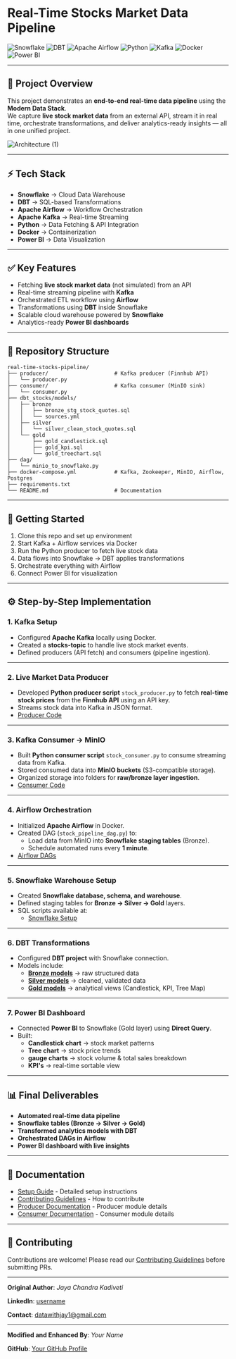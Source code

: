 # Real-Time Stocks Market Data Pipeline

![Snowflake](https://img.shields.io/badge/Snowflake-29B5E8?logo=snowflake&logoColor=white)
![DBT](https://img.shields.io/badge/dbt-FF694B?logo=dbt&logoColor=white)
![Apache Airflow](https://img.shields.io/badge/Apache%20Airflow-017CEE?logo=apacheairflow&logoColor=white)
![Python](https://img.shields.io/badge/Python-3776AB?logo=python&logoColor=white)
![Kafka](https://img.shields.io/badge/Apache%20Kafka-231F20?logo=apachekafka&logoColor=white)
![Docker](https://img.shields.io/badge/Docker-2496ED?logo=docker&logoColor=white)
![Power BI](https://img.shields.io/badge/Power%20BI-F2C811?logo=powerbi&logoColor=black)

---

## 📌 Project Overview
This project demonstrates an **end-to-end real-time data pipeline** using the **Modern Data Stack**.  
We capture **live stock market data** from an external API, stream it in real time, orchestrate transformations, and deliver analytics-ready insights — all in one unified project.

![Architecture (1)](https://github.com/user-attachments/assets/6b49eb4d-4bf7-473d-9281-50c20b241760)


---

## ⚡ Tech Stack
- **Snowflake** → Cloud Data Warehouse  
- **DBT** → SQL-based Transformations  
- **Apache Airflow** → Workflow Orchestration  
- **Apache Kafka** → Real-time Streaming  
- **Python** → Data Fetching & API Integration  
- **Docker** → Containerization  
- **Power BI** → Data Visualization  

---

## ✅ Key Features
- Fetching **live stock market data** (not simulated) from an API  
- Real-time streaming pipeline with **Kafka**  
- Orchestrated ETL workflow using **Airflow**  
- Transformations using **DBT** inside Snowflake  
- Scalable cloud warehouse powered by **Snowflake**  
- Analytics-ready **Power BI dashboards**  

---

## 📂 Repository Structure

```text
real-time-stocks-pipeline/
├── producer/                     # Kafka producer (Finnhub API)
│   └── producer.py
├── consumer/                     # Kafka consumer (MinIO sink)
│   └── consumer.py
├── dbt_stocks/models/
│   ├── bronze
│   │   ├── bronze_stg_stock_quotes.sql
│   │   └── sources.yml
│   ├── silver
│   │   └── silver_clean_stock_quotes.sql
│   └── gold
│       ├── gold_candlestick.sql
│       ├── gold_kpi.sql
│       └── gold_treechart.sql
├── dag/
│   └── minio_to_snowflake.py
├── docker-compose.yml            # Kafka, Zookeeper, MinIO, Airflow, Postgres
├── requirements.txt
└── README.md                     # Documentation
```
---

## 🚀 Getting Started
1. Clone this repo and set up environment  
2. Start Kafka + Airflow services via Docker  
3. Run the Python producer to fetch live stock data  
4. Data flows into Snowflake → DBT applies transformations  
5. Orchestrate everything with Airflow  
6. Connect Power BI for visualization  

---

## ⚙️ Step-by-Step Implementation

### **1. Kafka Setup**
- Configured **Apache Kafka** locally using Docker.
- Created a **stocks-topic** to handle live stock market events.
- Defined producers (API fetch) and consumers (pipeline ingestion).

---

### **2. Live Market Data Producer**
- Developed **Python producer script** `stock_producer.py` to fetch **real-time stock prices** from the **Finnhub API** using an API key.
- Streams stock data into Kafka in JSON format.
- [Producer Code](producer/producer.py)

---

### **3. Kafka Consumer → MinIO**
- Built **Python consumer script** `stock_consumer.py` to consume streaming data from Kafka.
- Stored consumed data into **MinIO buckets** (S3-compatible storage).
- Organized storage into folders for **raw/bronze layer ingestion**.
- [Consumer Code](consumer/consumer.py)

---

### **4. Airflow Orchestration**
- Initialized **Apache Airflow** in Docker.
- Created DAG (`stock_pipeline_dag.py`) to:
  - Load data from MinIO into **Snowflake staging tables** (Bronze).
  - Schedule automated runs every **1 minute**.
- [Airflow DAGs](dag/minio_to_snowflake.py)

---

### **5. Snowflake Warehouse Setup**
- Created **Snowflake database, schema, and warehouse**.
- Defined staging tables for **Bronze → Silver → Gold** layers.
- SQL scripts available at:
  - [Snowflake Setup](snowflake/sql_init.sql)

---

### **6. DBT Transformations**
- Configured **DBT project** with Snowflake connection.
- Models include:
  - [**Bronze models**](dbt_stocks/models/bronze/bronze_stg_stock_quotes.sql) → raw structured data  
  - [**Silver models**](dbt_stocks/models/silver/silver_clean_stock_quotes.sql) → cleaned, validated data  
  - [**Gold models**](dbt_stocks/models/gold) → analytical views (Candlestick, KPI, Tree Map)
      

---

### **7. Power BI Dashboard**
- Connected **Power BI** to Snowflake (Gold layer) using **Direct Query**.
- Built:
  - **Candlestick chart** → stock market patterns  
  - **Tree chart** → stock price trends  
  - **gauge charts** → stock volume & total sales breakdown  
  - **KPI's** → real-time sortable view  

---

## 📊 Final Deliverables
- **Automated real-time data pipeline**  
- **Snowflake tables (Bronze → Silver → Gold)**  
- **Transformed analytics models with DBT**  
- **Orchestrated DAGs in Airflow**  
- **Power BI dashboard with live insights**  

---

## 📝 Documentation

- [Setup Guide](SETUP.md) - Detailed setup instructions
- [Contributing Guidelines](CONTRIBUTING.md) - How to contribute
- [Producer Documentation](producer/README.md) - Producer module details
- [Consumer Documentation](consumer/README.md) - Consumer module details

---

## 🤝 Contributing

Contributions are welcome! Please read our [Contributing Guidelines](CONTRIBUTING.md) before submitting PRs.

---

**Original Author**: *Jaya Chandra Kadiveti* 

**LinkedIn**: [username](https://www.linkedin.com/in/jayachandrakadiveti/) 

**Contact**: [datawithjay1@gmail.com](mailto:datawithjay1@gmail.com)

---

**Modified and Enhanced By**: *Your Name*

**GitHub**: [Your GitHub Profile](https://github.com/yourusername)
